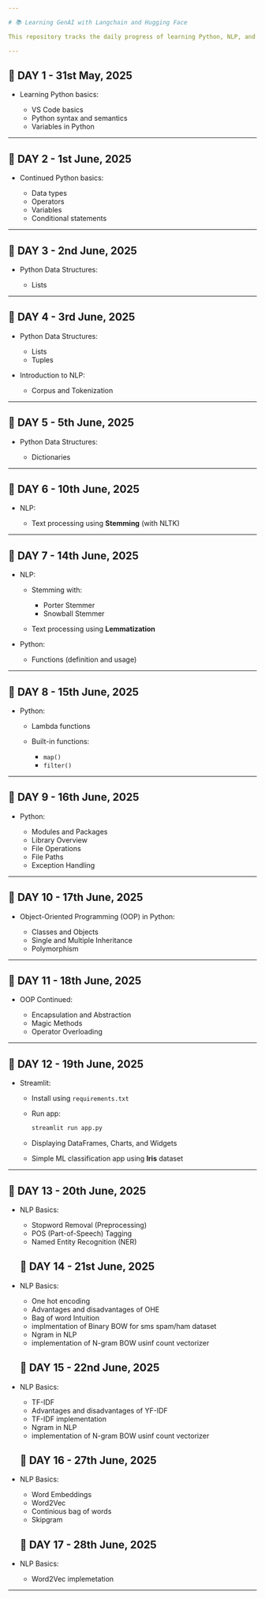 ```yaml
---

# 📚 Learning GenAI with Langchain and Hugging Face

This repository tracks the daily progress of learning Python, NLP, and GenAI using Langchain and Hugging Face.

---
```


## 📅 DAY 1 - 31st May, 2025

* Learning Python basics:

  * VS Code basics
  * Python syntax and semantics
  * Variables in Python

---

## 📅 DAY 2 - 1st June, 2025

* Continued Python basics:

  * Data types
  * Operators
  * Variables
  * Conditional statements

---

## 📅 DAY 3 - 2nd June, 2025

* Python Data Structures:

  * Lists

---

## 📅 DAY 4 - 3rd June, 2025

* Python Data Structures:

  * Lists
  * Tuples

* Introduction to NLP:

  * Corpus and Tokenization

---

## 📅 DAY 5 - 5th June, 2025

* Python Data Structures:

  * Dictionaries

---

## 📅 DAY 6 - 10th June, 2025

* NLP:

  * Text processing using **Stemming** (with NLTK)

---

## 📅 DAY 7 - 14th June, 2025

* NLP:

  * Stemming with:

    * Porter Stemmer
    * Snowball Stemmer
  * Text processing using **Lemmatization**

* Python:

  * Functions (definition and usage)

---

## 📅 DAY 8 - 15th June, 2025

* Python:

  * Lambda functions
  * Built-in functions:

    * `map()`
    * `filter()`

---

## 📅 DAY 9 - 16th June, 2025

* Python:

  * Modules and Packages
  * Library Overview
  * File Operations
  * File Paths
  * Exception Handling

---

## 📅 DAY 10 - 17th June, 2025

* Object-Oriented Programming (OOP) in Python:

  * Classes and Objects
  * Single and Multiple Inheritance
  * Polymorphism

---

## 📅 DAY 11 - 18th June, 2025

* OOP Continued:

  * Encapsulation and Abstraction
  * Magic Methods
  * Operator Overloading

---

## 📅 DAY 12 - 19th June, 2025

* Streamlit:

  * Install using `requirements.txt`
  * Run app:

    ```bash
    streamlit run app.py
    ```
  * Displaying DataFrames, Charts, and Widgets
  * Simple ML classification app using **Iris** dataset

---

## 📅 DAY 13 - 20th June, 2025

* NLP Basics:

  * Stopword Removal (Preprocessing)
  * POS (Part-of-Speech) Tagging
  * Named Entity Recognition (NER)

  ## 📅 DAY 14 - 21st June, 2025

* NLP Basics:

  * One hot encoding
   * Advantages and disadvantages of OHE
  * Bag of word Intuition
   * implmentation of Binary BOW for sms spam/ham dataset
  * Ngram in NLP
   * implementation of N-gram BOW usinf count vectorizer

  ## 📅 DAY 15 - 22nd June, 2025

* NLP Basics:

  * TF-IDF
   * Advantages and disadvantages of YF-IDF
   * TF-IDF implementation
  * Ngram in NLP
   * implementation of N-gram BOW usinf count vectorizer

  ## 📅 DAY 16 - 27th June, 2025

* NLP Basics:

  * Word Embeddings  
  * Word2Vec
   * Continious bag of words
   * Skipgram

  ## 📅 DAY 17 - 28th June, 2025

* NLP Basics:

  * Word2Vec implemetation 


---

